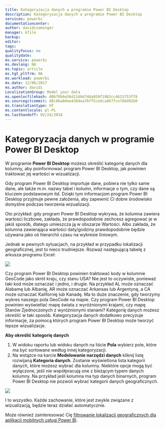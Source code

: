 ```yaml
---
title: Kategoryzacja danych w programie Power BI Desktop
description: Kategoryzacja danych w programie Power BI Desktop
services: powerbi
documentationcenter: 
author: davidiseminger
manager: kfile
backup: 
editor: 
tags: 
qualityfocus: no
qualitydate: 
ms.service: powerbi
ms.devlang: NA
ms.topic: article
ms.tgt_pltfrm: NA
ms.workload: powerbi
ms.date: 12/06/2017
ms.author: davidi
LocalizationGroup: Model your data
ms.openlocfilehash: 00b70b6e56d11d0d7dda959f1983cc4631f53ff9
ms.sourcegitcommit: 88c8ba8dee4384ea7bff5cedcad67fce784d92b0
ms.translationtype: HT
ms.contentlocale: pl-PL
ms.lasthandoff: 02/24/2018
---
```

# <a name="data-categorization-in-power-bi-desktop"></a>Kategoryzacja danych w programie Power BI Desktop
W programie **Power BI Desktop** możesz określić kategorię danych dla kolumny, aby poinformować program Power BI Desktop, jak powinien traktować jej wartości w wizualizacji.

Gdy program Power BI Desktop importuje dane, pobiera nie tylko same dane, ale także m.in. nazwy tabel i kolumn, informacje o tym, czy dane są kluczem podstawowym itd.  Dzięki tym informacjom program Power BI Desktop przyjmuje pewne założenia, aby zapewnić Ci dobre środowisko domyślne podczas tworzenia wizualizacji. 

Oto przykład: gdy program Power BI Desktop wykrywa, że kolumna zawiera wartości liczbowe, zakłada, że prawdopodobnie zechcesz agregować je w jakiś sposób, dlatego umieszcza ją w obszarze Wartości. Albo zakłada, że kolumna zawierająca wartości daty/godziny prawdopodobnie będzie używana jako oś hierarchii czasu na wykresie liniowym.

Jednak w pewnych sytuacjach, na przykład w przypadku lokalizacji geograficznej, jest to nieco trudniejsze. Rozważ następującą tabelę z arkusza programu Excel:

![](media/desktop-data-categorization/datacategorizationtable.png)

Czy program Power BI Desktop powinien traktować kody w kolumnie GeoCode jako skrót kraju, czy stanu USA?  Nie jest to oczywiste, ponieważ taki kod może oznaczać i jedno, i drugie.  Na przykład AL może oznaczać Alabamę lub Albanię, AR może oznaczać Arkansas lub Argentynę, a CA może oznaczać Kalifornię lub Kanadę. Ma to duże znaczenie, gdy tworzymy wykres naszego pola GeoCode na mapie.  Czy program Power BI Desktop powinien wyświetlać mapę świata z wyróżnionymi krajami, czy mapę Stanów Zjednoczonych z wyróżnionymi stanami?  Kategorię danych możesz określić w taki sposób. Kategoryzacja danych dodatkowo precyzuje informacje, za pomocą których program Power BI Desktop może tworzyć lepsze wizualizacje.  

**Aby określić kategorię danych**

1. W widoku raportu lub widoku danych na liście **Pola** wybierz pole, które ma być sortowane według innej kategoryzacji.
2. Na wstążce na karcie **Modelowanie narzędzi danych** kliknij listę rozwijaną **Kategoria danych**.  Zostanie wyświetlona lista kategorii danych, które możesz wybrać dla kolumny.  Niektóre opcje mogą być wyłączone, jeśli nie współpracują one z bieżącym typem danych kolumny.  Na przykład jeśli kolumna ma typ danych binarnych, program Power BI Desktop nie pozwoli wybrać kategorii danych geograficznych. 

![](media/desktop-data-categorization/datacategorization.gif)

I to wszystko.  Każde zachowanie, które jest zwykle związane z wizualizacją, będzie teraz działać automatycznie.  

Może również zainteresować Cię [filtrowanie lokalizacji geograficznych dla aplikacji mobilnych usługi Power BI](desktop-mobile-geofiltering.md).

